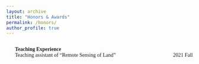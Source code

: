 ```yaml
---
layout: archive
title: "Honors & Awards"
permalink: /honors/
author_profile: true
---
```


<span style="font-family: 'euclid';">


<p style="overflow: hidden">
<span style="font-family: Euclid">

<ul>
<span style="float: left">
<b>Teaching Experience</b></span>
<br>
Teaching assistant of “Remote Sensing of Land”
<span style="float: right">2021 Fall</span>
</ul>




</span>
</p>















